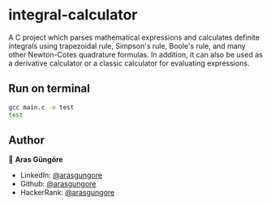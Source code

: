 # integral-calculator
A C project which parses mathematical expressions and calculates definite integrals using trapezoidal rule, Simpson's rule, Boole's rule, and many other Newton-Cotes quadrature formulas. In addition, it can also be used as a derivative calculator or a classic calculator for evaluating expressions.

## Run on terminal

```sh
gcc main.c -o test
test
```

## Author

👤 **Aras Güngöre**

* LinkedIn: [@arasgungore](https://www.linkedin.com/in/arasgungore)
* Github: [@arasgungore](https://github.com/arasgungore)
* HackerRank: [@arasgungore](https://www.hackerrank.com/arasgungore)
